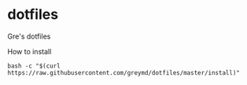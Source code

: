 # dotfiles
Gre's dotfiles

How to install

```
bash -c "$(curl https://raw.githubusercontent.com/greymd/dotfiles/master/install)"
```
